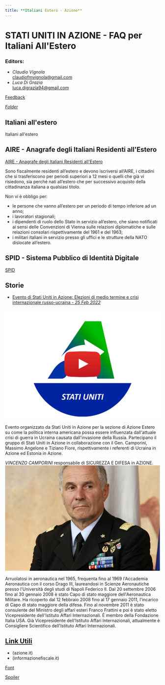 ```yaml
---
title: **Italiani Estero - Azione**
---
```


# STATI UNITI IN AZIONE - FAQ per Italiani All'Estero
### Editors:
* _Claudio Vignola_   
claudiofmvignola@gmail.com
* _Luca Di Grazia_    
luca.digrazia94@gmail.com


[Feedback](https://forms.gle/NJjV29cwQxJZwxc78)

[*_Folder_*](https://drive.google.com/drive/u/1/folders/1FFjdrbZXcaxTuNO8uTnLsSJE2ERG_hbs)

## Italiani all'estero
Italiani all'estero

## AIRE - Anagrafe degli Italiani Residenti all'Estero
[AIRE - Anagrafe degli Italiani Residenti all'Estero](/AIRE.md)

Sono fiscalmente residenti all’estero e devono iscriversi all’AIRE, i cittadini che si trasferiscono per periodi superiori a 12 mesi o quelli che già vi risiedono, sia perché nati all’estero che per successivo acquisto della cittadinanza italiana a qualsiasi titolo.

Non vi è obbligo per:
 * le persone che vanno all’estero per un periodo di tempo inferiore ad un anno;
 * i lavoratori stagionali;
 * i dipendenti di ruolo dello Stato in servizio all’estero, che siano notificati ai sensi delle Convenzioni di Vienna sulle relazioni diplomatiche e sulle relazioni consolari rispettivamente del 1961 e del 1963;
 * i militari italiani in servizio presso gli uffici e le strutture della NATO dislocate all’estero.

## SPID - Sistema Pubblico di Identità Digitale
[SPID](https://www.spid.gov.it/en/what-is-spid/how-to-activate-spid/)

## Storie

* [Evento di Stati Uniti in Azione: Elezioni di medio termine e crisi internazionale russo-ucraina - *_25 Feb 2022_*](https://www.youtube.com/watch?v=PMLtIc6dBQQ&t=8s)

[![Video](/VideoAzione.png)](https://www.youtube.com/watch?v=PMLtIc6dBQQ&t=8s)

Evento organizzato da Stati Uniti in Azione per la sezione di Azione Estero su come la politica interna americana possa essere influenzata dall'attuale crisi di guerra in Ucraina causata dall'invasione della Russia. 
Partecipano il gruppo di Stati Uniti in Azione in collaborazione con il Gen. Camporini, Massimo Angelone e Tiziano Fiore, rispettivamente i referenti di Ucraina in Azione ed Estonia in Azione.

*VINCENZO CAMPORINI* 
responsabile di SICUREZZA E DIFESA in AZIONE.
![Immagine](/Generale-Vincenzo-Camporini.jpg)

Arruolatosi in aeronautica nel 1965, frequenta fino al 1969 l'Accademia Aeronautica con il corso Drago III, laureandosi in Scienze Aeronautiche presso l'Università degli studi di Napoli Federico II. Dal 20 settembre 2006 fino al 30 gennaio 2008 è stato Capo di stato maggiore dell'Aeronautica Militare. Ha ricoperto dal 12 febbraio 2008 fino al 17 gennaio 2011, l'incarico di Capo di stato maggiore della difesa. Fino al novembre 2011 è stato consulente del Ministro degli affari esteri Franco Frattini e poi è stato eletto Vicepresidente dell'Istituto Affari Internazionali. È membro della Fondazione Italia USA. Già Vicepresidente dell'Istituto Affari Internazionali, attualmente è Consigliere Scientifico dell'Istituto Affari Internazionali.

## [Link Utili](/link)
* (azione.it)
* (informazionefiscale.it)




[Font](/Font)

[Spoiler](https://youtu.be/dQw4w9WgXcQ?t=45)



